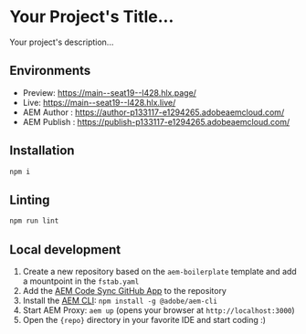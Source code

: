 # Your Project's Title...
Your project's description...

## Environments
- Preview: https://main--seat19--l428.hlx.page/
- Live: https://main--seat19--l428.hlx.live/
- AEM Author : https://author-p133117-e1294265.adobeaemcloud.com/
- AEM Publish : https://publish-p133117-e1294265.adobeaemcloud.com/

## Installation

```sh
npm i
```

## Linting

```sh
npm run lint
```

## Local development

1. Create a new repository based on the `aem-boilerplate` template and add a mountpoint in the `fstab.yaml`
1. Add the [AEM Code Sync GitHub App](https://github.com/apps/aem-code-sync) to the repository
1. Install the [AEM CLI](https://github.com/adobe/helix-cli): `npm install -g @adobe/aem-cli`
1. Start AEM Proxy: `aem up` (opens your browser at `http://localhost:3000`)
1. Open the `{repo}` directory in your favorite IDE and start coding :)
